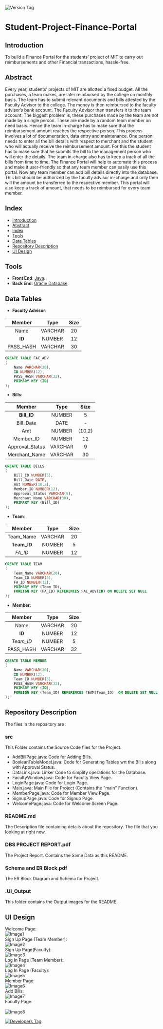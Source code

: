 ![Version Tag](https://img.shields.io/badge/Version-1.0.0-blue.svg)

# Student-Project-Finance-Portal

## Introduction 

To build a Finance Portal for the students’ project of MIT to carry out reimbursements and other Financial transactions, hassle-free. 

## Abstract

Every year, students’ projects of MIT are allotted a fixed budget. All the purchases, a team makes, are later reimbursed by the college on monthly basis. The team has to submit relevant documents and bills attested by the Faculty Advisor to the college. The money is then reimbursed to the faculty advisor’s bank account. The Faculty Advisor then transfers it to the team account.  The biggest problem is, these purchases made by the team are not made by a single person. These are made by a random team member on need basis. Hence the team in-charge has to make sure that the reimbursement amount reaches the respective person. This process involves a lot of documentation, data entry and maintenance. One person needs to enter all the bill details with respect to merchant and the student who will actually receive the reimbursement amount. For this the student has to make sure that he submits the bill to the management person who will enter the details. The team in-charge also has to keep a track of all the bills from time to time.  The Finance Portal will help to automate this process and make it user-friendly so that any team member can easily use this portal. Now any team member can add bill details directly into the database. This bill should be authorized by the faculty advisor in-charge and only then will the amount be transferred to the respective member. This portal will also keep a track of amount, that needs to be reimbursed for every team member. 

## Index
- [Introduction](#introduction)
- [Abstract](#abstract)
- [Index](#index)
- [Tools](#tools)
- [Data Tables](#data-tables)
- [Repository Description](#repository-description)
- [UI Design](#ui-design)

## Tools

- <b>Front End</b>: [Java](https://www.eclipse.org/windowbuilder/).
- <b>Back End</b>: [Oracle Database](https://www.oracle.com/in/database/).

## Data Tables

- <b>Faculty Advisor</b>:<br> 

|   Member  |   Type  | Size |
|:---------:|:-------:|:----:|
| Name      | VARCHAR | 20   |
| <b>ID</b> | NUMBER  | 12   |
| PASS_HASH | VARCHAR | 30   |

```SQL
CREATE TABLE FAC_ADV
(  
	Name VARCHAR(20),
	ID NUMBER(12),
	PASS_HASH VARCHAR(32),
	PRIMARY KEY (ID) 
);
```

- <b>Bills</b>:<br>

|      Member     |   Type  |  Size  |
|:---------------:|:-------:|:------:|
| <b>Bill_ID</b>  | NUMBER  | 5      |
| Bill_Date       | DATE    | -      |
| Amt             | NUMBER  | (10,2) |
| Member_ID       | NUMBER  | 12     |
| Approval_Status | VARCHAR | 9      |
| Merchant_Name   | VARCHAR | 30     |

```SQL
CREATE TABLE BILLS
(  
	Bill_ID NUMBER(5),
	Bill_Date DATE,
	Amt NUMBER(10,2),
	Member_ID NUMBER(12),
	Approval_Status VARCHAR(9),
	Merchant_Name VARCHAR(30),
	PRIMARY KEY (Bill_ID) 
); 
```

- <b>Team</b>:<br>

| 		Member  |   Type  | Size |
|:-------------:|:-------:|:----:|
| 	  Team_Name | VARCHAR | 20   |
| <b>Team_ID</b>| NUMBER  | 5    |
| <i>FA_ID</i>  | NUMBER  | 12   |

```SQL
CREATE TABLE TEAM 
(  
	Team_Name VARCHAR(20),
	Team_ID NUMBER(5),
	FA_ID NUMBER(12),
	PRIMARY KEY (Team_ID),
	FOREIGN KEY (FA_ID) REFERENCES FAC_ADV(ID) ON DELETE SET NULL 
); 
```

- <b>Member</b>:<br>

|   Member  	|   Type  | Size |
|:-------------:|:-------:|:----:|
| Name      	| VARCHAR | 20   |
| <b>ID</b>		| NUMBER  | 12   |
| <i>Team_ID</i>| NUMBER  | 5    |
| PASS_HASH 	| VARCHAR | 32   |

```SQL
CREATE TABLE MEMBER
(  
	Name VARCHAR(20),
	ID NUMBER(12),
	Team_ID NUMBER(5),
	PASS_HASH VARCHAR(32),
	PRIMARY KEY (ID),
	FOREIGN KEY (Team_ID) REFERENCES TEAM(Team_ID)  ON DELETE SET NULL 
);
``` 

## Repository Description

The files in the repository are :

### src
This Folder contains the Source Code files for the Project.

- AddBillPage.java: Code for Adding Bills.
- BooleanTableModel.java: Code for Generating Tables wrt the Bills along with Approval Status.
- DataLink.java: Linker Code to simplify operations for the Database.
- FacultyWindow.java: Code for Faculty View Page.
- LoginPage.java: Code for Login Page.
- Main.java: Main File for Project (Contains the "main" Function).
- MemberPage.java: Code for Member View Page.
- SignupPage.java: Code for Signup Page.
- WelcomePage.java: Code for Welcome Screen Page.

### README.md
The Description file containing details about the repository. The file that you looking at right now.

### DBS PROJECT REPORT.pdf
The Project Report. Contains the Same Data as this README.

### Schema and ER Block.pdf
The ER Block Diagram and Schema for Project.

### .UI_Output
This folder contains the Output images for the README.

## UI Design

Welcome Page: <br> 
![Image1](./.UI_Output/1.png) <br>
Sign Up Page (Team Member): <br>
![Image2](./.UI_Output/2.png) <br>
Sign Up Page(Faculty): <br>
![Image3](./.UI_Output/3.png) <br>
Log In Page (Team Member): <br>
![Image4](./.UI_Output/4.png) <br>
Log In Page (Faculty): <br>
![Image5](./.UI_Output/5.png) <br>
Member Page: <br>
![Image6](./.UI_Output/6.png) <br>
Add Bills: <br>
![Image7](./.UI_Output/7.png) <br>
Faculty Page: <br>	
![Image8](./.UI_Output/8.png) <br>

[![Developers Tag]( https://img.shields.io/badge/Developer-shashank3199-red.svg ) ]( https://github.com/shashank3199 )
